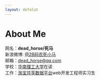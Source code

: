 ```yaml
---
layout: defalut
---
```

# About Me
网名：**dead_horse/死马**  
新浪微博: [@2B码农死小马](http://weibo.com/deadhorse/)  
邮箱：[dead_horse@qq.com](mailto:dead_horse@qq.com)   
学校：[华南理工大学](http://www.scut.edu.cn/)在读   
工作：[淘宝共享数据平台](http://www.tbdata.org/)web开发工程师实习生

